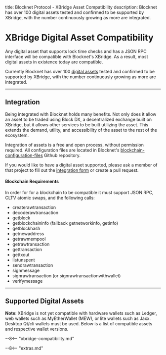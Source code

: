 title: Blocknet Protocol - XBridge Asset Compatibility
description: Blocknet has over 100 digital assets tested and confirmed to be supported by XBridge, with the number continuously growing as more are integrated. 


# XBridge Digital Asset Compatibility

Any digital asset that supports lock time checks and has a JSON RPC interface will be compatible with Blocknet's XBridge. As a result, most digital assets in existence today are compatible. 

Currently Blocknet has over 100 [digital assets](/resources/glossary/#digital-asset) tested and confirmed to be supported by XBridge, with the number continuously growing as more are integrated. 

---

## Integration
Being integrated with Blocknet holds many benefits. Not only does it allow an asset to be traded using Block DX, a decentralized exchange built on XBridge, but it allows other services to be built utilizing the asset. This extends the demand, utility, and accessibility of the asset to the rest of the ecosystem.

Integration of assets is a free and open process, without permission required. All configuration files are located in Blocknet's [blockchain-configuration-files](https://github.com/blocknetdx/blockchain-configuration-files/) Github repository.

If you would like to have a digital asset supported, please ask a member of that project to fill out the [integration form](https://bit.ly/blocknet-compatibility) or create a pull request.

#### Blockchain Requirements
In order for for a blockchain to be compatible it must support JSON RPC, CLTV atomic swaps, and the following calls:

* createrawtransaction
* decoderawtransaction
* getblock
* getblockchaininfo (fallback getnetworkinfo, getinfo)
* getblockhash
* getnewaddress
* getrawmempool
* getrawtransaction
* gettransaction
* gettxout
* listunspent
* sendrawtransaction
* signmessage
* signrawtransaction (or signrawtransactionwithwallet)
* verifymessage

---

## Supported Digital Assets
**Note**: XBridge is not yet compatible with hardware wallets such as Ledger, web wallets such as MyEtherWallet (MEW), or lite wallets such as Jaxx. Desktop Qt/cli wallets must be used. Below is a list of compatible assets and respective wallet versions. 

--8<-- "xbridge-compatibility.md"








<script type="text/javascript">
// read instructions for related links in ../snippets/extras.md
var relatedLinks = [];
</script>

--8<-- "extras.md"





